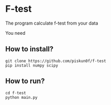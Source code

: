 # F-test
The program calculate f-test from your data

You need

## How to install?
```
git clone https://github.com/piskun0f/f-test
pip install numpy scipy
```

## How to run?

```python
cd f-test 
python main.py
```